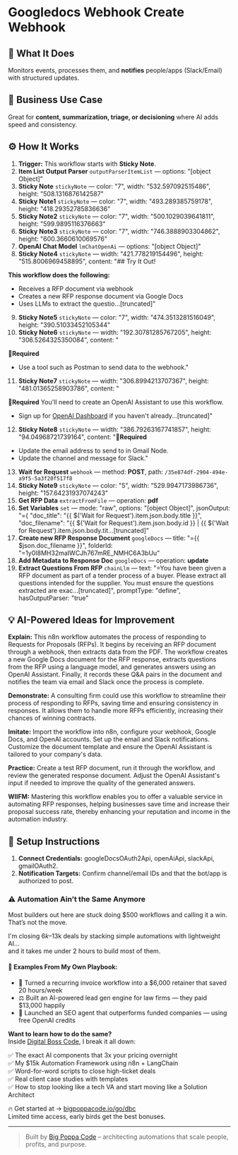 # Googledocs Webhook Create Webhook
  ## 🚀 What It Does
  Monitors events, processes them, and **notifies** people/apps (Slack/Email) with structured updates.
  
  ## 💼 Business Use Case
  Great for **content, summarization, triage, or decisioning** where AI adds speed and consistency.
  
  ## ⚙️ How It Works
  1. **Trigger:** This workflow starts with **Sticky Note**.
  2. **Item List Output Parser** `outputParserItemList` — options: "[object Object]"
3. **Sticky Note** `stickyNote` — color: "7", width: "532.597092515486", height: "508.1316876142587"
4. **Sticky Note1** `stickyNote` — color: "7", width: "493.289385759178", height: "418.29352785836636"
5. **Sticky Note2** `stickyNote` — color: "7", width: "500.1029039641811", height: "599.9895116376663"
6. **Sticky Note3** `stickyNote` — color: "7", width: "746.3888903304862", height: "600.3660610069576"
7. **OpenAI Chat Model** `lmChatOpenAi` — options: "[object Object]"
8. **Sticky Note4** `stickyNote` — width: "421.778219154496", height: "515.8006969458895", content: "## Try It Out!

**This workflow does the following:**
* Receives a RFP document via webhook
* Creates a new RFP response document via Google Docs
* Uses LLMs to extract the questio…[truncated]"
9. **Sticky Note5** `stickyNote` — color: "7", width: "474.3513281516049", height: "390.51033452105344"
10. **Sticky Note6** `stickyNote` — width: "192.30781285767205", height: "306.5264325350084", content: "














🚨**Required**
* Use a tool such as Postman to send data to the webhook."
11. **Sticky Note7** `stickyNote` — width: "306.8994213707367", height: "481.01365258903786", content: "
















🚨**Required**
You'll need to create an OpenAI Assistant to use this workflow.
* Sign up for [OpenAI Dashboard](https://platform.openai.com) if you haven't already…[truncated]"
12. **Sticky Note8** `stickyNote` — width: "386.79263167741857", height: "94.04968721739164", content: "🚨**Required**
* Update the email address to send to in Gmail Node.
* Update the channel and message for Slack."
13. **Wait for Request** `webhook` — method: **POST**, path: `/35e874df-2904-494e-a9f5-5a3f20f517f8`
14. **Sticky Note9** `stickyNote` — color: "5", width: "529.9947173986736", height: "157.64231937074243"
15. **Get RFP Data** `extractFromFile` — operation: **pdf**
16. **Set Variables** `set` — mode: "raw", options: "[object Object]", jsonOutput: "={
  "doc_title": "{{ $('Wait for Request').item.json.body.title }}",
  "doc_filename": "{{ $('Wait for Request').item.json.body.id }} | {{ $('Wait for Request').item.json.body.tit…[truncated]"
17. **Create new RFP Response Document** `googleDocs` — title: "={{ $json.doc_filename }}", folderId: "=1y0I8MH32maIWCJh767mRE_NMHC6A3bUu"
18. **Add Metadata to Response Doc** `googleDocs` — operation: **update**
19. **Extract Questions From RFP** `chainLlm` — text: "=You have been given a RFP document as part of a tender process of a buyer. Please extract all questions intended for the supplier. You must ensure the questions extracted are exac…[truncated]", promptType: "define", hasOutputParser: "true"
  
  ## 💡 AI-Powered Ideas for Improvement
  **Explain:** This n8n workflow automates the process of responding to Requests for Proposals (RFPs). It begins by receiving an RFP document through a webhook, then extracts data from the PDF. The workflow creates a new Google Docs document for the RFP response, extracts questions from the RFP using a language model, and generates answers using an OpenAI Assistant. Finally, it records these Q&A pairs in the document and notifies the team via email and Slack once the process is complete.

**Demonstrate:** A consulting firm could use this workflow to streamline their process of responding to RFPs, saving time and ensuring consistency in responses. It allows them to handle more RFPs efficiently, increasing their chances of winning contracts.

**Imitate:** Import the workflow into n8n, configure your webhook, Google Docs, and OpenAI accounts. Set up the email and Slack notifications. Customize the document template and ensure the OpenAI Assistant is tailored to your company's data.

**Practice:** Create a test RFP document, run it through the workflow, and review the generated response document. Adjust the OpenAI Assistant's input if needed to improve the quality of the generated answers.

**WIIFM:** Mastering this workflow enables you to offer a valuable service in automating RFP responses, helping businesses save time and increase their proposal success rate, thereby enhancing your reputation and income in the automation industry.
  
  ## 🔧 Setup Instructions
  1. **Connect Credentials:** googleDocsOAuth2Api, openAiApi, slackApi, gmailOAuth2.
2. **Notification Targets:** Confirm channel/email IDs and that the bot/app is authorized to post.
  
### ⚠️ Automation Ain’t the Same Anymore

Most builders out here are stuck doing $500 workflows and calling it a win.  
That’s not the move.  

I'm closing $6k–$13k deals by stacking simple automations with lightweight AI...  
and it takes me under 2 hours to build most of them.

#### 🧠 Examples From My Own Playbook:
- 🔁 Turned a recurring invoice workflow into a $6,000 retainer that saved 20 hours/week  
- ⚖️ Built an AI-powered lead gen engine for law firms — they paid $13,000 happily  
- 🚀 Launched an SEO agent that outperforms funded companies — using free OpenAI credits  

**Want to learn how to do the same?**  
Inside [Digital Boss Code](https://bigpoppacode.io/go/dbc), I break it all down:

✅ The exact AI components that 3x your pricing overnight  
✅ My $15k Automation Framework using n8n + LangChain  
✅ Word-for-word scripts to close high-ticket deals  
✅ Real client case studies with templates  
✅ How to stop looking like a tech VA and start moving like a Solution Architect  

🔥 Get started at → [bigpoppacode.io/go/dbc](https://bigpoppacode.io/go/dbc)  
Limited time access, early birds get the best bonuses.

---
> Built by [Big Poppa Code](https://bigpoppacode.io) – architecting automations that scale people, profits, and purpose.
  